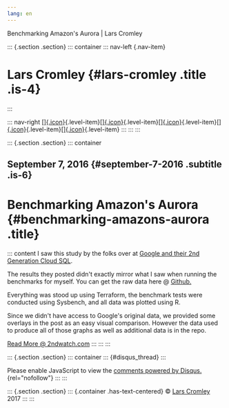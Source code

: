 ```yaml
---
lang: en
---
```


Benchmarking Amazon\'s Aurora \| Lars Cromley

::: {.section .section}
::: container
::: nav-left
[](https://cromleylabs.com){.nav-item}

# Lars Cromley {#lars-cromley .title .is-4}
:::

::: nav-right
[[]{.icon}](/about){.level-item}[[]{.icon}](/disclaimer){.level-item}[[]{.icon}](https://github.com/callmeradical){.level-item}[[]{.icon}](https://twitter.com/callmeradical){.level-item}[[]{.icon}](/index.xml){.level-item}
:::
:::
:::

::: {.section .section}
::: container
## September 7, 2016 {#september-7-2016 .subtitle .is-6}

# Benchmarking Amazon\'s Aurora {#benchmarking-amazons-aurora .title}

::: content
I saw this study by the folks over at [Google and their 2nd Generation
Cloud
SQL](https://cloudplatform.googleblog.com/2016/08/Cloud-SQL-Second-Generation-performance-and-feature-deep-dive.html).

The results they posted didn't exactly mirror what I saw when running
the benchmarks for myself. You can get the raw data here @
[Github.](https://github.com/2ndWatch/aurora_benchmark)

Everything was stood up using Terraform, the benchmark tests were
conducted using Sysbench, and all data was plotted using R.

Since we didn't have access to Google's original data, we provided some
overlays in the post as an easy visual comparison. However the data used
to produce all of those graphs as well as additional data is in the
repo.

[Read More @
2ndwatch.com](http://2ndwatch.com/blog/benchmarking-amazon-aurora/)
:::
:::
:::

::: {.section .section}
::: container
::: {#disqus_thread}
:::

Please enable JavaScript to view the [comments powered by
Disqus.](https://disqus.com/?ref_noscript){rel="nofollow"}
:::
:::

::: {.section .section}
::: {.container .has-text-centered}
© [Lars Cromley](https://github.com/callmeradical) 2017
:::
:::
